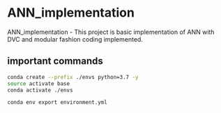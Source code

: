 # ANN_implementation
ANN_implementation - This project is basic implementation of ANN with DVC and modular fashion coding implemented.


## important commands 
```bash
conda create --prefix ./envs python=3.7 -y
source activate base
conda activate ./envs
```

```bash
conda env export environment.yml
```
